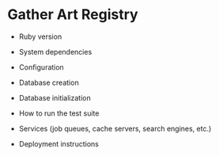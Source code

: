 # Gather Art Registry

* Ruby version

* System dependencies

* Configuration

* Database creation

* Database initialization

* How to run the test suite

* Services (job queues, cache servers, search engines, etc.)

* Deployment instructions


